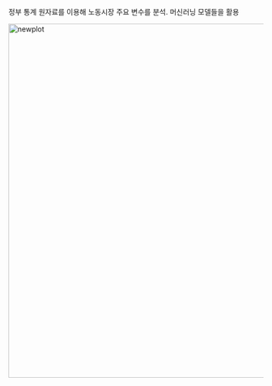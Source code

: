 정부 통계 원자료를 이용해 노동시장 주요 변수를 분석. 머신러닝 모델들을 활용

<img width="1439" height="700" alt="newplot" src="https://github.com/user-attachments/assets/b4817ce2-103d-4693-88ae-ee03a832576a" />
